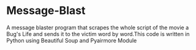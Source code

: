 # Message-Blast
 A message blaster program that scrapes the whole script of the movie a Bug's Life and sends it to the victim word by word.This code is written in Python using Beautiful Soup and Pyairmore Module
